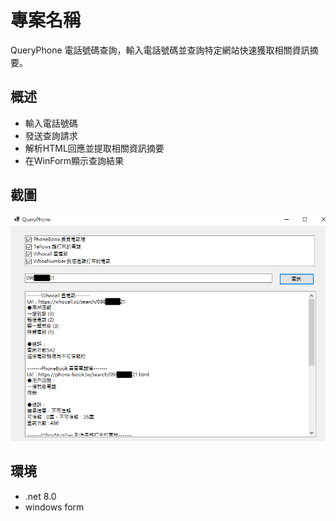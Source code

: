 # 專案名稱

QueryPhone 電話號碼查詢，輸入電話號碼並查詢特定網站快速獲取相關資訊摘要。

## 概述

- 輸入電話號碼
- 發送查詢請求
- 解析HTML回應並提取相關資訊摘要
- 在WinForm顯示查詢結果

## 截圖

![查詢結果](screenshot.png)

## 環境

- .net 8.0
- windows form

